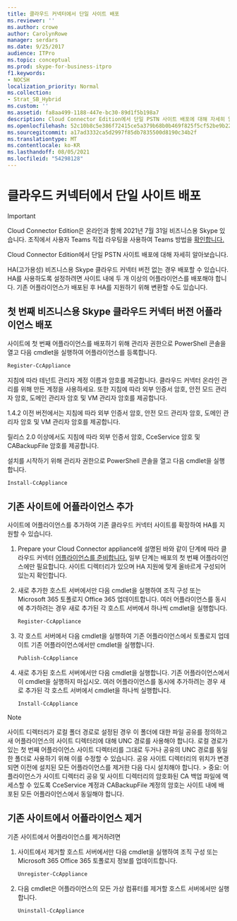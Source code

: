 ```yaml
---
title: 클라우드 커넥터에서 단일 사이트 배포
ms.reviewer: ''
ms.author: crowe
author: CarolynRowe
manager: serdars
ms.date: 9/25/2017
audience: ITPro
ms.topic: conceptual
ms.prod: skype-for-business-itpro
f1.keywords:
- NOCSH
localization_priority: Normal
ms.collection:
- Strat_SB_Hybrid
ms.custom: ''
ms.assetid: fa8aa499-1188-447e-bc30-89d1f5b198a7
description: Cloud Connector Edition에서 단일 PSTN 사이트 배포에 대해 자세히 알아보습니다.
ms.openlocfilehash: 52c10b8c5e386f72415ce5a379b68b0b469f825f5cf52be9b225f28dcf8232b6
ms.sourcegitcommit: a17ad3332ca5d2997f85db7835500d8190c34b2f
ms.translationtype: MT
ms.contentlocale: ko-KR
ms.lasthandoff: 08/05/2021
ms.locfileid: "54298128"
---
```

# <a name="deploy-a-single-site-in-cloud-connector"></a>클라우드 커넥터에서 단일 사이트 배포
 
> [!Important]
> Cloud Connector Edition은 온라인과 함께 2021년 7월 31일 비즈니스용 Skype 있습니다. 조직에서 사용자 Teams 직접 라우팅을 사용하여 Teams 방법을 [확인합니다.](/MicrosoftTeams/direct-routing-landing-page)

Cloud Connector Edition에서 단일 PSTN 사이트 배포에 대해 자세히 알아보습니다.
  
HA(고가용성) 비즈니스용 Skype 클라우드 커넥터 버전 없는 경우 배포할 수 있습니다. HA를 사용하도록 설정하려면 사이트 내에 두 개 이상의 어플라이언스를 배포해야 합니다. 기존 어플라이언스가 배포된 후 HA를 지원하기 위해 변환할 수도 있습니다.
  
## <a name="deploy-the-first-skype-for-business-cloud-connector-edition-appliance"></a>첫 번째 비즈니스용 Skype 클라우드 커넥터 버전 어플라이언스 배포

사이트에 첫 번째 어플라이언스를 배포하기 위해 관리자 권한으로 PowerShell 콘솔을 열고 다음 cmdlet을 실행하여 어플라이언스를 등록합니다.
  
```powershell
Register-CcAppliance
```

지침에 따라 테넌트 관리자 계정 이름과 암호를 제공합니다. 클라우드 커넥터 온라인 관리를 위해 만든 계정을 사용하세요. 또한 지침에 따라 외부 인증서 암호, 안전 모드 관리자 암호, 도메인 관리자 암호 및 VM 관리자 암호를 제공합니다. 
  
1.4.2 이전 버전에서는 지침에 따라 외부 인증서 암호, 안전 모드 관리자 암호, 도메인 관리자 암호 및 VM 관리자 암호를 제공합니다. 
  
릴리스 2.0 이상에서도 지침에 따라 외부 인증서 암호, CceService 암호 및 CABackupFile 암호를 제공합니다.
  
설치를 시작하기 위해 관리자 권한으로 PowerShell 콘솔을 열고 다음 cmdlet을 실행합니다.
  
```powershell
Install-CcAppliance
```

## <a name="add-an-appliance-to-an-existing-site"></a>기존 사이트에 어플라이언스 추가

사이트에 어플라이언스를 추가하여 기존 클라우드 커넥터 사이트를 확장하여 HA를 지원할 수 있습니다. 
  
1. Prepare your Cloud Connector appliance에 설명된 바와 같이 단계에 따라 클라우드 커넥터 [어플라이언스를 준비합니다.](prepare-your-cloud-connector-appliance.md) 일부 단계는 배포의 첫 번째 어플라이언스에만 필요합니다. 사이트 디렉터리가 있으며 HA 지원에 맞게 올바르게 구성되어 있는지 확인합니다.
    
2. 새로 추가한 호스트 서버에서만 다음 cmdlet을 실행하여 조직 구성 또는 Microsoft 365 토폴로지 Office 365 업데이트합니다. 여러 어플라이언스를 동시에 추가하려는 경우 새로 추가된 각 호스트 서버에서 하나씩 cmdlet을 실행합니다.
    
   ```powershell
   Register-CcAppliance
   ```

3. 각 호스트 서버에서 다음 cmdlet을 실행하여 기존 어플라이언스에서 토폴로지 업데이트 기존 어플라이언스에서만 cmdlet을 실행합니다.
    
   ```powershell
   Publish-CcAppliance
   ```

4. 새로 추가된 호스트 서버에서만 다음 cmdlet을 실행합니다. 기존 어플라이언스에서 이 cmdlet을 실행하지 마십시오. 여러 어플라이언스를 동시에 추가하려는 경우 새로 추가된 각 호스트 서버에서 cmdlet을 하나씩 실행합니다.
    
   ```powershell
   Install-CcAppliance
   ```

> [!NOTE]
> 사이트 디렉터리가 로컬 폴더 경로로 설정된 경우 이 폴더에 대한 파일 공유를 정의하고 새 어플라이언스의 사이트 디렉터리에 대해 UNC 경로를 사용해야 합니다. 로컬 경로가 있는 첫 번째 어플라이언스 사이트 디렉터리를 그대로 두거나 공유의 UNC 경로를 동일한 폴더로 사용하기 위해 이를 수정할 수 있습니다. 공유 사이트 디렉터리의 위치가 변경되면 이전에 설치된 모든 어플라이언스를 제거한 다음 다시 설치해야 합니다. > 중요: 어플라이언스가 사이트 디렉터리 공유 및 사이트 디렉터리의 암호화된 CA 백업 파일에 액세스할 수 있도록 CceService 계정과 CABackupFile 계정의 암호는 사이트 내에 배포된 모든 어플라이언스에서 동일해야 합니다. 
  
## <a name="remove-an-appliance-from-an-existing-site"></a>기존 사이트에서 어플라이언스 제거

기존 사이트에서 어플라이언스를 제거하려면
  
1. 사이트에서 제거할 호스트 서버에서만 다음 cmdlet을 실행하여 조직 구성 또는 Microsoft 365 Office 365 토폴로지 정보를 업데이트합니다.
    
   ```powershell
   Unregister-CcAppliance
   ```

2. 다음 cmdlet은 어플라이언스의 모든 가상 컴퓨터를 제거할 호스트 서버에서만 실행합니다.
    
   ```powershell
   Uninstall-CcAppliance
   ```